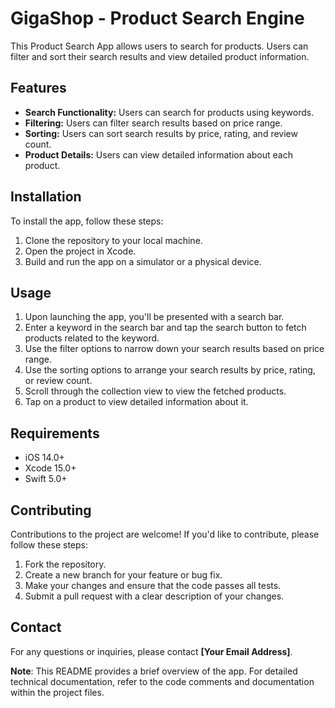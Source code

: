 # GigaShop - Product Search Engine

This Product Search App allows users to search for products. Users can filter and sort their search results and view detailed product information.

## Features

- **Search Functionality:** Users can search for products using keywords.
- **Filtering:** Users can filter search results based on price range.
- **Sorting:** Users can sort search results by price, rating, and review count.
- **Product Details:** Users can view detailed information about each product.

## Installation

To install the app, follow these steps:

1. Clone the repository to your local machine.
2. Open the project in Xcode.
3. Build and run the app on a simulator or a physical device.

## Usage

1. Upon launching the app, you'll be presented with a search bar.
2. Enter a keyword in the search bar and tap the search button to fetch products related to the keyword.
3. Use the filter options to narrow down your search results based on price range.
4. Use the sorting options to arrange your search results by price, rating, or review count.
5. Scroll through the collection view to view the fetched products.
6. Tap on a product to view detailed information about it.

## Requirements

- iOS 14.0+
- Xcode 15.0+
- Swift 5.0+

## Contributing

Contributions to the project are welcome! If you'd like to contribute, please follow these steps:

1. Fork the repository.
2. Create a new branch for your feature or bug fix.
3. Make your changes and ensure that the code passes all tests.
4. Submit a pull request with a clear description of your changes.

## Contact

For any questions or inquiries, please contact **[Your Email Address]**.

**Note**: This README provides a brief overview of the app. For detailed technical documentation, refer to the code comments and documentation within the project files.
